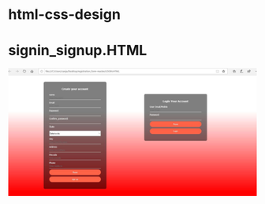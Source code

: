 # html-css-design


# signin_signup.HTML

![Image loginpage](https://github.com/sanjaybora15/html-css-design/blob/master/images/signin_signup.JPG)